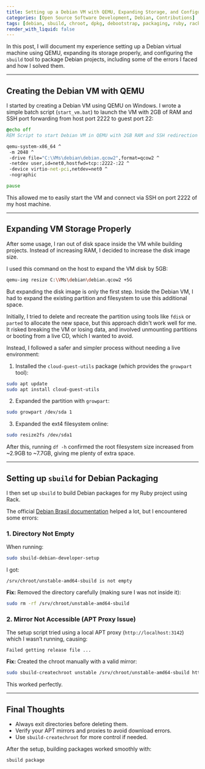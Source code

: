 ```yaml
---
title: Setting up a Debian VM with QEMU, Expanding Storage, and Configuring `sbuild` for Packaging
categories: [Open Source Software Development, Debian, Contributions]
tags: [debian, sbuild, chroot, dpkg, debootstrap, packaging, ruby, rack, error, ci/cd]
render_with_liquid: false
---
```

In this post, I will document my experience setting up a Debian virtual machine using QEMU, expanding its storage properly, and configuring the `sbuild` tool to package Debian projects, including some of the errors I faced and how I solved them.

---

## Creating the Debian VM with QEMU

I started by creating a Debian VM using QEMU on Windows. I wrote a simple batch script (`start_vm.bat`) to launch the VM with 2GB of RAM and SSH port forwarding from host port 2222 to guest port 22:

```bat
@echo off
REM Script to start Debian VM in QEMU with 2GB RAM and SSH redirection

qemu-system-x86_64 ^
 -m 2048 ^
 -drive file="C:\VMs\debian\debian.qcow2",format=qcow2 ^
 -netdev user,id=net0,hostfwd=tcp::2222-:22 ^
 -device virtio-net-pci,netdev=net0 ^
 -nographic

pause
```

This allowed me to easily start the VM and connect via SSH on port 2222 of my host machine.

---

## Expanding VM Storage Properly

After some usage, I ran out of disk space inside the VM while building projects. Instead of increasing RAM, I decided to increase the disk image size.

I used this command on the host to expand the VM disk by 5GB:

```bash
qemu-img resize C:\VMs\debian\debian.qcow2 +5G
```

But expanding the disk image is only the first step. Inside the Debian VM, I had to expand the existing partition and filesystem to use this additional space.

Initially, I tried to delete and recreate the partition using tools like `fdisk` or `parted` to allocate the new space, but this approach didn't work well for me. It risked breaking the VM or losing data, and involved unmounting partitions or booting from a live CD, which I wanted to avoid.

Instead, I followed a safer and simpler process without needing a live environment:

1. Installed the `cloud-guest-utils` package (which provides the `growpart` tool):

```bash
sudo apt update
sudo apt install cloud-guest-utils
```

2. Expanded the partition with `growpart`:

```bash
sudo growpart /dev/sda 1
```

3. Expanded the ext4 filesystem online:

```bash
sudo resize2fs /dev/sda1
```

After this, running `df -h` confirmed the root filesystem size increased from ~2.9GB to ~7.7GB, giving me plenty of extra space.

---

## Setting up `sbuild` for Debian Packaging

I then set up `sbuild` to build Debian packages for my Ruby project using Rack.

The official [Debian Brasil documentation](https://debianbrasil.org.br/empacotamento/configurando-seu-ambiente) helped a lot, but I encountered some errors:

### 1. Directory Not Empty

When running:

```bash
sudo sbuild-debian-developer-setup
```

I got:

```
/srv/chroot/unstable-amd64-sbuild is not empty
```

**Fix:** Removed the directory carefully (making sure I was not inside it):

```bash
sudo rm -rf /srv/chroot/unstable-amd64-sbuild
```

### 2. Mirror Not Accessible (APT Proxy Issue)

The setup script tried using a local APT proxy (`http://localhost:3142`) which I wasn’t running, causing:

```
Failed getting release file ...
```

**Fix:** Created the chroot manually with a valid mirror:

```bash
sudo sbuild-createchroot unstable /srv/chroot/unstable-amd64-sbuild http://deb.debian.org/debian
```

This worked perfectly.

---

## Final Thoughts

- Always exit directories before deleting them.
- Verify your APT mirrors and proxies to avoid download errors.
- Use `sbuild-createchroot` for more control if needed.

After the setup, building packages worked smoothly with:

```bash
sbuild package
```
